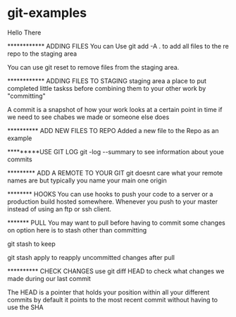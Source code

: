 # git-examples

Hello There

************ ADDING FILES
You can Use git add -A . to add all files to the re repo to the staging area

You can use git reset <filename> to remove files from the staging area.


************ ADDING FILES TO STAGING
staging area a place to put completed little taskss before combining them to your other work by "committing"

A commit is a snapshot of how your work looks at a certain point in time if we need to see chabes we made or someone else does


********** ADD NEW FILES TO REPO
Added a new file to the Repo as an example

*********USE GIT LOG
git -log --summary to see information about youe commits

********* ADD A REMOTE TO YOUR GIT
git doesnt care what your remote names are
but typically you name your main one origin  


********   HOOKS
You can use hooks to push your code to a server or a production build hosted somewhere. Whenever you push to your master instead of using an ftp or ssh client.


******* PULL
You may want to pull before having to commit some changes on option here  is to stash other than committing

git stash
to keep

git stash apply
to reapply uncommitted changes after pull


********** CHECK CHANGES
use git diff HEAD to check what changes we made during our last commit

The HEAD is a pointer that holds your position within all your different commits by default it points to the most recent commit without having to use the SHA
